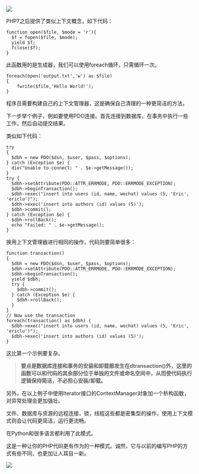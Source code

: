 ![](https://upload-images.jianshu.io/upload_images/6943526-3a492f3f01f0f801.jpg?imageMogr2/auto-orient/strip%7CimageView2/2/w/1240)

PHP7之后提供了类似上下文概念，如下代码： 

```
function open($file, $mode = 'r'){
  $f = fopen($file, $mode);
  yield $f;
  fclose($f);
}
```

此函数用的是生成器，我们可以使用foreach循环，只需循环一次。

```
foreach(open('output.txt','w') as $file)
{
    fwrite($file,'Hello World!');
}
```

程序员需要构建自己的上下文管理器，这是确保自己清理的一种更简洁的方法。

下一步举个例子，例如要使用PDO连接。首先连接到数据库，在事务中执行一些工作，然后自动提交结果。

类似如下代码：

```
try
{
  $dbh = new PDO($dsn, $user, $pass, $options);
} catch (Exception $e) {
  die("Unable to connect: " . $e->getMessage());
}
try {
  $dbh->setAttribute(PDO::ATTR_ERRMODE, PDO::ERRMODE_EXCEPTION);
  $dbh->beginTransaction();
  $dbh->exec("insert into users (id, name, wechat) values (5, 'Eric', 'ericlu')");
  $dbh->exec('insert into authors (id) values (5)');
  $dbh->commit();
} catch (Exception $e) {
  $dbh->rollBack();
  echo "Failed: " . $e->getMessage();
}

```

换用上下文管理器进行相同的操作，代码则要简单很多：

```
function transaction()
{
  $dbh = new PDO($dsn, $user, $pass, $options);
  $dbh->setAttribute(PDO::ATTR_ERRMODE, PDO::ERRMODE_EXCEPTION);
  $dbh->beginTransaction();
  yield $dbh;
  try {
    $dbh->commit();
  } catch (Exception $e) {
    $dbh->rollBack();
  }
}
// Now use the transaction
foreach(transaction() as $dbh) {
  $dbh->exec("insert into users (id, name, wechat) values (5, 'Eric', 'ericlu')");
  $dbh->exec('insert into authors (id) values (5)');
}
```

这比第一个示例要复杂。

>**要点是数据库连接和事务的安装和卸载都发生在dtransaction()外，这里的函数可以和代码的其余部分位于单独的文件或命名空间中，从而使代码执行逻辑保持简洁，不必担心安装/卸载。**

另外，在以上例子中使用Iterator接口的ContextManager对象加一个析构函数，对异常处理会更加强壮。

文件、数据库与资源的远程连接，锁，线程这些都是密集型的操作，使用上下文模式则会让代码更简洁，运行更流畅。

在Python和很多语言都利用了此模式。

这是一种让你的PHP代码更有作为的一种模式。诚然，它与以前的编写PHP的方式有些不同，也更加让人耳目一新。

![](https://upload-images.jianshu.io/upload_images/6943526-ded30763a8eec0df.gif?imageMogr2/auto-orient/strip)
